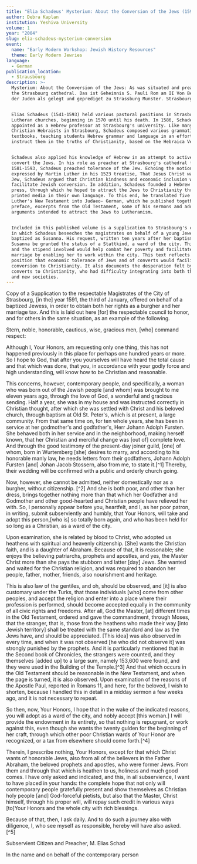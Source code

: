 ```yaml
---
title: "Elia Schadeus' Mysterium: About the Conversion of the Jews (1592)"
author: Debra Kaplan
institution: Yeshiva University
volume: 1
year: "2004"
slug: elia-schadeus-mysterium-conversion
event:
  name: "Early Modern Workshop: Jewish History Resources"
  theme: Early Modern Jewries
language:
  - German
publication_location:
  - Strausbourg
description: >-
  Mysterium: About the Conversion of the Jews: As was situated and preached in
  the Strasbourg cathedral. Das ist Geheimnis S. Pauli Rom am II Von Bekherung
  der Juden als gelegt und geprediget zu Strassburg Munster. Strasbourg, 1592


  Elias Schadeus (1541-1593) held various pastoral positions in Strasbourg's
  Lutheran churches, beginning in 1570 until his death. In 1586, Schadeus was
  appointed as a Hebrew professor at Strasbourg's university. Like many of the
  Christian Hebraists in Strasbourg, Schadeus composed various grammatical
  textbooks, teaching students Hebrew grammar and language in an effort to
  instruct them in the truths of Christianity, based on the Hebraica Veritas.


  Schadeus also applied his knowledge of Hebrew in an attempt to actively
  convert the Jews. In his role as preacher at Strasbourg's cathedral from
  1581-1593, Schadeus preached tolerance of the Jew. Echoing the notion
  expressed by Martin Luther in his 1523 treatise, That Jesus Christ was Born a
  Jew, Schadeus argued that Christian kindness and economic inclusion would
  facilitate Jewish conversion. In addition, Schadeus founded a Hebrew printing
  press, through which he hoped to attract the Jews to Christianity through
  printed media in their own language. To this end, he translated five books of
  Luther's New Testament into Judaeo- German, which he published together with a
  preface, excerpts from the Old Testament, some of his sermons and additional
  arguments intended to attract the Jews to Lutheranism.


  Included in this published volume is a supplication to Strasbourg's council,
  in which Schadeus beseeches the magistrates on behalf of a young Jewess he had
  baptized as Susanna. His request, written ten years after her baptism, is that
  Susanna be granted the status of a Stattkind, a ward of the city. This status
  and the stipend involved would help combat her poverty and facilitate her
  marriage by enabling her to work within the city. This text reflects Schadeus'
  position that economic tolerance of Jews and of converts would facilitate
  conversion to Christianity. It also documents the desperation felt by Jewish
  converts to Christianity, who had difficulty integrating into both their old
  and new societies.
---
```

Copy of a Supplication to the respectable Magistrates of the City of Strasbourg, \[in the\] year 1591, the third of January, offered on behalf of a baptized Jewess, in order to obtain both her rights as a burgher and her marriage tax. And this is laid out here \[for\] the respectable council to honor, and for others in the same situation, as an example of the following.

Stern, noble, honorable, cautious, wise, gracious men, \[who\] command respect:

Although I, Your Honors, am requesting only one thing, this has not happened previously in this place for perhaps one hundred years or more. So I hope to God, that after you yourselves will have heard the total cause and that which was done, that you, in accordance with your godly force and high understanding, will know how to be Christian and reasonable.

This concerns, however, contemporary people, and specifically, a woman who was born out of the Jewish people \[and whom\] was brought to me eleven years ago, through the love of God, a wonderful and gracious sending. Half a year, she was in my house and was instructed correctly in Christian thought, after which she was settled with Christ and his beloved church, through baptism at Old St. Peter's, which is at present, a large community. From that same time on, for ten whole years, she has been in service at her godmother's and godfather's, Herr Johann Adolph Fursten. She behaved both in her service and in the neighborhood, making herself known, that her Christian and merciful change was \[out of\] complete love. And through the good testimony of the present-day joiner guild, \[one\] of whom, born in Wurtemberg \[she\] desires to marry, and according to his honorable manly law, he needs letters from their godfathers, Johann Adolph Fursten \[and\] Johan Jacob Stossern, also from me, to state it.\[^1\] Thereby, their wedding will be confirmed with a public and orderly church going.

Now, however, she cannot be admitted, neither domestically nor as a burgher, without citizenship. \[^2\] And she is both poor, and other than her dress, brings together nothing more than that which her Godfather and Godmother and other good-hearted and Christian people have relieved her with. So, I personally appear before you, heartfelt, and I, as her poor patron, in writing, submit subserviently and humbly, that Your Honors, will take and adopt this person,\[who is\] so totally born again, and who has been held for so long as a Christian, as a ward of the city.

Upon examination, she is related by blood to Christ, who adopted us heathens with spiritual and heavenly citizenship. \[She\] wants the Christian faith, and is a daughter of Abraham. Because of that, it is reasonable; she enjoys the believing patriarchs, prophets and apostles, and yes, the Master Christ more than she pays the stubborn and latter \[day\] Jews. She wanted and waited for the Christian religion, and was required to abandon her people, father, mother, friends, also nourishment and heritage.

This is also law of the gentiles, and oh, should be observed, and \[it\] is also customary under the Turks, that those individuals \[who\] come from other peoples, and accept the religion and enter into a place where their profession is performed, should become accepted equally in the community of all civic rights and freedoms. After all, God the Master, \[at\] different times in the Old Testament, ordered and gave the commandment, through Moses, that the stranger, that is, those from the heathens who made their way \[into Jewish territory\] shall be treated with the same standard and law as the Jews have, and should be appreciated. \[This idea\] was also observed in every time, and when it was not observed \[he who did not observe it\] was strongly punished by the prophets. And it is particularly mentioned that in the Second book of Chronicles, the strangers were counted, and they themselves \[added up\] to a large sum, namely 153,600 were found, and they were used in the Building of the Temple.\[^3\] And that which occurs in the Old Testament should be reasonable in the New Testament, and when the page is turned, it is also observed. Upon examination of the reasons of the Apostle Paul, reported in Romans 11, and here, for the beloved, I wish to shorten, because I handled this in detail in a midday sermon a few weeks ago, and it is not necessary to repeat.

So then, now, Your Honors, I hope that in the wake of the indicated reasons, you will adopt as a ward of the city, and nobly accept \[this woman.\] I will provide the endowment in its entirety, so that nothing is repugnant, or work against this, even though she wants the twenty gulden for the beginning of her craft, through which other poor Christian wards of Your Honor are recognized, or a tax from elsewhere should come forth.\[^4\]

Therein, I prescribe nothing, Your Honors, except for that which Christ wants of honorable Jews, also from all of the believers in the Father Abraham, the beloved prophets and apostles, who were former Jews. From them and through that which is heathen to us, holiness and much good comes. I have only asked and indicated, and this, in all subservience, I want to have placed in your hands: the complete hope that not only will contemporary people gratefully present and show themselves as Christian holy people \[and\] God-forceful pietists, but also that the Master, Christ himself, through his proper will, will repay such credit in various ways \[to\]Your Honors and the whole city with rich blessings.

Because of that, then, I ask daily. And to do such a journey also with diligence, I, who see myself as responsible, hereby will have also asked. \[^5\]

Subservient Citizen and Preacher, M. Elias Schad

In the name and on behalf of the contemporary person